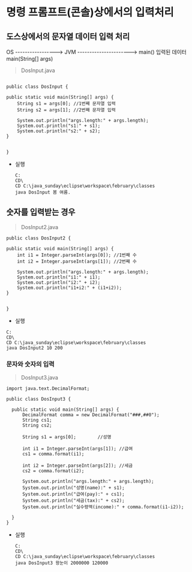 
# 명령 프롬프트(콘솔)상에서의 입력처리

## 도스상에서의 문자열 데이터 입력 처리
OS -----------------> JVM ----------------------> main()
입력된 데이터 main(String[] args)

> DosInput.java

```

public class DosInput {

public static void main(String[] args) {
    String s1 = args[0]; //1번째 문자열 입력
    String s2 = args[1]; //2번째 문자열 입력

    System.out.println("args.length:" + args.length);
    System.out.println("s1:" + s1);
    System.out.println("s2:" + s2);
}


}

```

- 실행
  ```
  C:
  CD\
  CD C:\java_sunday\eclipse\workspace\february\classes
  java DosInput 봄 여름.
  ```

## 숫자를 입력받는 경우

> DosInput2.java


```
public class DosInput2 {

public static void main(String[] args) {
    int i1 = Integer.parseInt(args[0]); //1번째 수
    int i2 = Integer.parseInt(args[1]); //2번째 수

    System.out.println("args.length:" + args.length);
    System.out.println("i1:" + i1);
    System.out.println("i2:" + i2);
    System.out.println("i1+i2:" + (i1+i2));
}


}
```

- 실행

```
C:
CD\
CD C:\java_sunday\eclipse\workspace\february\classes
java DosInput2 10 200
```

### 문자와 숫자의 입력

> DosInput3.java


```
import java.text.DecimalFormat;

public class DosInput3 {

  public static void main(String[] args) {
      DecimalFormat comma = new DecimalFormat("###,##0");
      String cs1;
      String cs2;
  
      String s1 = args[0];        //성명
  
      int i1 = Integer.parseInt(args[1]); //급여
      cs1 = comma.format(i1);
  
      int i2 = Integer.parseInt(args[2]); //세금
      cs2 = comma.format(i2);
  
      System.out.println("args.length:" + args.length);
      System.out.println("성명(name):" + s1);
      System.out.println("급여(pay):" + cs1);
      System.out.println("세금(tax):" + cs2);
      System.out.println("실수령액(income):" + comma.format(i1-i2));
  
  }
}

```
- 실행
  ```
  C:
  CD\
  CD C:\java_sunday\eclipse\workspace\february\classes
  java DosInput3 왕눈이 2000000 120000
  ```